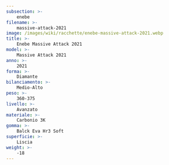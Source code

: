 ```yaml
---
subsection: >-
    enebe
filename: >-
    massive-attack-2021
image: /images/wiki/racchette/enebe-massive-attack-2021.webp
title: >-
    Enebe Massive Attack 2021
model: >-
    Massive Attack 2021
anno: >-
    2021
forma: >-
    Diamante
bilanciamento: >-
    Medio-Alto
peso: >-
    360-375
livello: >-
    Avanzato
materiale: >-
    Carbonio 3K
gomma: >-
    Balck Eva Hr3 Soft
superficie: >-
    Liscia
weight: >-
    -18
---
```

